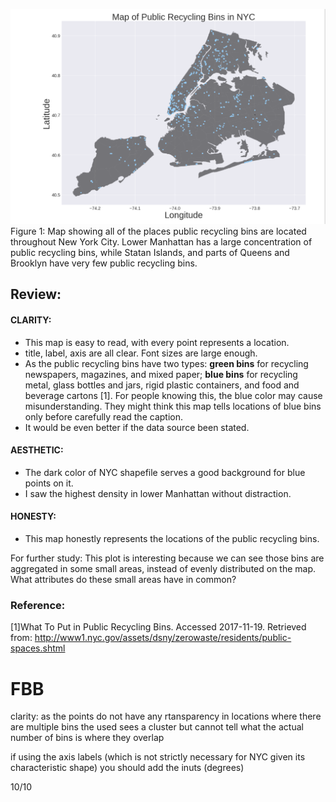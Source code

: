 ![Alt text](figure/recyclebins_map.png)
Figure 1: Map showing all of the places public recycling bins are located throughout New York City. Lower Manhattan has a large concentration of public recycling bins, while Statan Islands, and parts of Queens and Brooklyn have very few public recycling bins.

## Review:

#### CLARITY:
* This map is easy to read, with every point represents a location.
* title, label, axis are all clear. Font sizes are large enough.
* As the public recycling bins have two types: __green bins__ for recycling newspapers, magazines, and mixed paper; __blue bins__ for recycling metal, glass bottles and jars, rigid plastic containers, and food and beverage cartons [1]. For people knowing this, the blue color may cause misunderstanding. They might think this map tells locations of blue bins only before carefully read the caption.
* It would be even better if the data source been stated.

#### AESTHETIC:
* The dark color of NYC shapefile serves a good background for blue points on it.
* I saw the highest density in lower Manhattan without distraction.

#### HONESTY:
* This map honestly represents the locations of the public recycling bins.

For further study:
This plot is interesting because we can see those bins are aggregated in some small areas, instead of evenly distributed on the map.
What attributes do these small areas have in common?


### Reference:
[1]What To Put in Public Recycling Bins. Accessed 2017-11-19. Retrieved from: http://www1.nyc.gov/assets/dsny/zerowaste/residents/public-spaces.shtml


# FBB 

clarity: as the points do not have any rtansparency in locations where there are multiple bins the used sees a cluster but cannot tell what the actual number of bins is where they overlap 

if using the axis labels (which is not strictly necessary for NYC given its characteristic shape) you should add the inuts (degrees)


10/10
